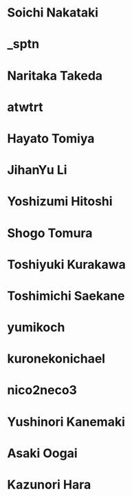 # Soichi Nakataki
# _sptn
# Naritaka Takeda
# atwtrt
# Hayato Tomiya
# JihanYu Li
# Yoshizumi Hitoshi
# Shogo Tomura
# Toshiyuki Kurakawa
# Toshimichi Saekane
# yumikoch
# kuronekonichael
# nico2neco3
# Yushinori Kanemaki
# Asaki Oogai
# Kazunori Hara
